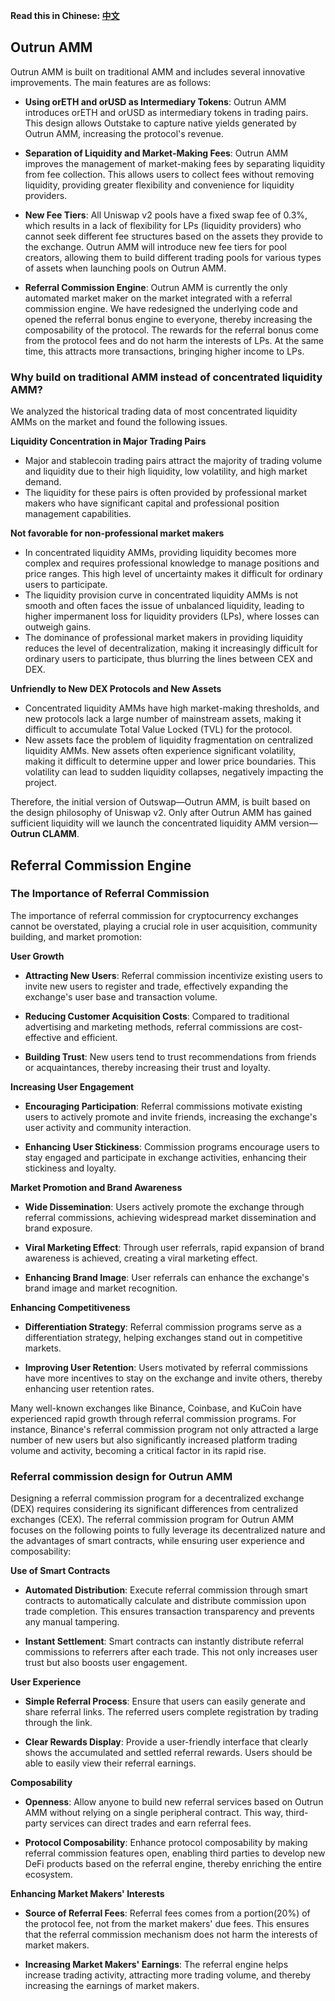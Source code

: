 **Read this in Chinese: [中文](README.cn.md)**

## Outrun AMM

Outrun AMM is built on traditional AMM and includes several innovative improvements. The main features are as follows:

+ **Using orETH and orUSD as Intermediary Tokens**: Outrun AMM introduces orETH and orUSD as intermediary tokens in trading pairs. This design allows Outstake to capture native yields generated by Outrun AMM, increasing the protocol's revenue.

+ **Separation of Liquidity and Market-Making Fees**: Outrun AMM improves the management of market-making fees by separating liquidity from fee collection. This allows users to collect fees without removing liquidity, providing greater flexibility and convenience for liquidity providers.

+ **New Fee Tiers**: All Uniswap v2 pools have a fixed swap fee of 0.3%, which results in a lack of flexibility for LPs (liquidity providers) who cannot seek different fee structures based on the assets they provide to the exchange. Outrun AMM will introduce new fee tiers for pool creators, allowing them to build different trading pools for various types of assets when launching pools on Outrun AMM.

+ **Referral Commission Engine**: Outrun AMM is currently the only automated market maker on the market integrated with a referral commission engine. We have redesigned the underlying code and opened the referral bonus engine to everyone, thereby increasing the composability of the protocol. The rewards for the referral bonus come from the protocol fees and do not harm the interests of LPs. At the same time, this attracts more transactions, bringing higher income to LPs.

### Why build on traditional AMM instead of concentrated liquidity AMM?

We analyzed the historical trading data of most concentrated liquidity AMMs on the market and found the following issues.

**Liquidity Concentration in Major Trading Pairs**

+ Major and stablecoin trading pairs attract the majority of trading volume and liquidity due to their high liquidity, low volatility, and high market demand.
+ The liquidity for these pairs is often provided by professional market makers who have significant capital and professional position management capabilities.

**Not favorable for non-professional market makers**

+ In concentrated liquidity AMMs, providing liquidity becomes more complex and requires professional knowledge to manage positions and price ranges. This high level of uncertainty makes it difficult for ordinary users to participate.
+ The liquidity provision curve in concentrated liquidity AMMs is not smooth and often faces the issue of unbalanced liquidity, leading to higher impermanent loss for liquidity providers (LPs), where losses can outweigh gains.
+ The dominance of professional market makers in providing liquidity reduces the level of decentralization, making it increasingly difficult for ordinary users to participate, thus blurring the lines between CEX and DEX.

**Unfriendly to New DEX Protocols and New Assets**

+ Concentrated liquidity AMMs have high market-making thresholds, and new protocols lack a large number of mainstream assets, making it difficult to accumulate Total Value Locked (TVL) for the protocol.
+ New assets face the problem of liquidity fragmentation on centralized liquidity AMMs. New assets often experience significant volatility, making it difficult to determine upper and lower price boundaries. This volatility can lead to sudden liquidity collapses, negatively impacting the project.

Therefore, the initial version of Outswap—Outrun AMM, is built based on the design philosophy of Uniswap v2. Only after Outrun AMM has gained sufficient liquidity will we launch the concentrated liquidity AMM version—**Outrun CLAMM**.

## Referral Commission Engine

### The Importance of Referral Commission

The importance of referral commission for cryptocurrency exchanges cannot be overstated, playing a crucial role in user acquisition, community building, and market promotion:

**User Growth**

+ **Attracting New Users**: Referral commission incentivize existing users to invite new users to register and trade, effectively expanding the exchange's user base and transaction volume.

+ **Reducing Customer Acquisition Costs**: Compared to traditional advertising and marketing methods, referral commissions are cost-effective and efficient.

+ **Building Trust**: New users tend to trust recommendations from friends or acquaintances, thereby increasing their trust and loyalty.

**Increasing User Engagement**

+ **Encouraging Participation**: Referral commissions motivate existing users to actively promote and invite friends, increasing the exchange's user activity and community interaction.

+ **Enhancing User Stickiness**: Commission programs encourage users to stay engaged and participate in exchange activities, enhancing their stickiness and loyalty.

**Market Promotion and Brand Awareness**

+ **Wide Dissemination**: Users actively promote the exchange through referral commissions, achieving widespread market dissemination and brand exposure.

+ **Viral Marketing Effect**: Through user referrals, rapid expansion of brand awareness is achieved, creating a viral marketing effect.

+ **Enhancing Brand Image**: User referrals can enhance the exchange's brand image and market recognition.

**Enhancing Competitiveness**

+ **Differentiation Strategy**: Referral commission programs serve as a differentiation strategy, helping exchanges stand out in competitive markets.

+ **Improving User Retention**: Users motivated by referral commissions have more incentives to stay on the exchange and invite others, thereby enhancing user retention rates.

Many well-known exchanges like Binance, Coinbase, and KuCoin have experienced rapid growth through referral commission programs. For instance, Binance's referral commission program not only attracted a large number of new users but also significantly increased platform trading volume and activity, becoming a critical factor in its rapid rise.

### Referral commission design for Outrun AMM

Designing a referral commission program for a decentralized exchange (DEX) requires considering its significant differences from centralized exchanges (CEX). The referral commission program for Outrun AMM focuses on the following points to fully leverage its decentralized nature and the advantages of smart contracts, while ensuring user experience and composability:

**Use of Smart Contracts**

+ **Automated Distribution**: Execute referral commission through smart contracts to automatically calculate and distribute commission upon trade completion. This ensures transaction transparency and prevents any manual tampering.

+ **Instant Settlement**: Smart contracts can instantly distribute referral commissions to referrers after each trade. This not only increases user trust but also boosts user engagement.

**User Experience**

+ **Simple Referral Process**: Ensure that users can easily generate and share referral links. The referred users complete registration by trading through the link.

+ **Clear Rewards Display**: Provide a user-friendly interface that clearly shows the accumulated and settled referral rewards. Users should be able to easily view their referral earnings.

**Composability**

+ **Openness**: Allow anyone to build new referral services based on Outrun AMM without relying on a single peripheral contract. This way, third-party services can direct trades and earn referral fees.

+ **Protocol Composability**: Enhance protocol composability by making referral commission features open, enabling third parties to develop new DeFi products based on the referral engine, thereby enriching the entire ecosystem.

**Enhancing Market Makers' Interests**

+ **Source of Referral Fees**: Referral fees comes from a portion(20%) of the protocol fee, not from the market makers' due fees. This ensures that the referral commission mechanism does not harm the interests of market makers.

+ **Increasing Market Makers' Earnings**: The referral engine helps increase trading activity, attracting more trading volume, and thereby increasing the earnings of market makers.
